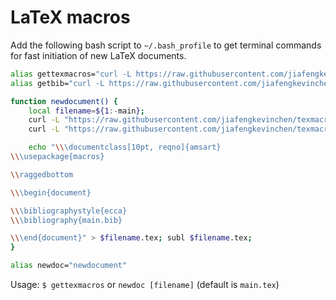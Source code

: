# LaTeX macros

Add the following bash script to `~/.bash_profile` to get terminal commands for fast initiation of new LaTeX documents.

```bash
alias gettexmacros="curl -L https://raw.githubusercontent.com/jiafengkevinchen/texmacros/master/macros.sty > macros.sty"
alias getbib="curl -L https://raw.githubusercontent.com/jiafengkevinchen/texmacros/master/main.bib > main.bib"

function newdocument() {
    local filename=${1:-main};
    curl -L "https://raw.githubusercontent.com/jiafengkevinchen/texmacros/master/macros.sty" > macros.sty;
    curl -L "https://raw.githubusercontent.com/jiafengkevinchen/texmacros/master/main.bib" > main.bib;

    echo "\\\documentclass[10pt, reqno]{amsart}
\\\usepackage{macros}

\\raggedbottom

\\\begin{document}

\\\bibliographystyle{ecca}
\\\bibliography{main.bib}

\\\end{document}" > $filename.tex; subl $filename.tex;
}

alias newdoc="newdocument"
```

Usage: `$ gettexmacros` or `newdoc [filename]` (default is `main.tex`)
